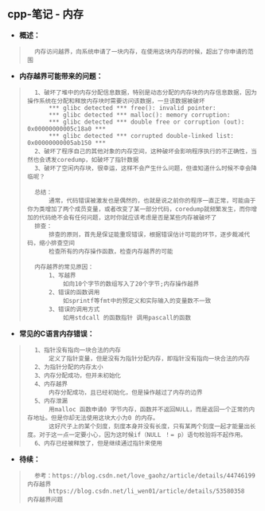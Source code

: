 ## cpp-笔记 - 内存
- **概述：**
>       内存访问越界，向系统申请了一块内存，在使用这块内存的时候，超出了你申请的范围
>
>

- **内存越界可能带来的问题：**
>       1、破坏了堆中的内存分配信息数据，特别是动态分配的内存块的内存信息数据，因为操作系统在分配和释放内存块时需要访问该数据，一旦该数据被破坏
>           *** glibc detected *** free(): invalid pointer:
>           *** glibc detected *** malloc(): memory corruption:
>           *** glibc detected *** double free or corruption (out): 0x00000000005c18a0 ***
>           *** glibc detected *** corrupted double-linked list: 0x00000000005ab150 ***
>       2、破坏了程序自己的其他对象的内存空间，这种破坏会影响程序执行的不正确性，当然也会诱发coredump，如破坏了指针数据
>       3、破坏了空闲内存块，很幸运，这样不会产生什么问题，但谁知道什么时候不幸会降临呢？
>
>       总结：
>           通常，代码错误被激发也是偶然的，也就是说之前你的程序一直正常，可能由于你为类增加了两个成员变量，或者改变了某一部分代码，coredump就频繁发生，而你增加的代码绝不会有任何问题，这时你就应该考虑是否是某些内存被破坏了
>       排查：
>           排查的原则，首先是保证能重现错误，根据错误估计可能的环节，逐步裁减代码，缩小排查空间
>           检查所有的内存操作函数，检查内存越界的可能
>
>       内存越界的常见原因：
>           1、写越界
>               如向10个字节的数组写入了20个字节;内存操作越界
>           2、错误的函数调用
>               如sprintf等fmt中的预定义和实际输入的变量数不一致
>           3、错误的调用方式
>               如用stdcall 的函数指针 调用pascall的函数
>

- **常见的C语言内存错误：**
>       1、指针没有指向一块合法的内存
>           定义了指针变量，但是没有为指针分配内存，即指针没有指向一块合法的内存
>       2、为指针分配的内存太小
>       3、内存分配成功，但并未初始化
>       4、内存越界
>           内存分配成功，且已经初始化，但是操作越过了内存的边界
>       5、内存泄漏
>           用malloc 函数申请0 字节内存，函数并不返回NULL，而是返回一个正常的内存地址。但是你却无法使用这块大小为0 的内存。
>           这好尺子上的某个刻度，刻度本身并没有长度，只有某两个刻度一起才能量出长度。对于这一点一定要小心，因为这时候if（NULL ！= p）语句校验将不起作用。
>       6、内存已经被释放了，但是继续通过指针来使用
>
>
>
>
>
>
>
>
>
>

- **待续：**
>       参考：https://blog.csdn.net/love_gaohz/article/details/44746199    内存越界
>           https://blog.csdn.net/li_wen01/article/details/53580358     内存越界问题
>
>
>
>
>
>
>
>
>
>
>
>
>
>
>
>
>
>
>
>
>
>
>
>
